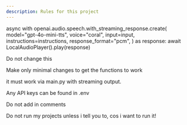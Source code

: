 ```yaml
---
description: Rules for this project
---
```


async with openai.audio.speech.with_streaming_response.create(
        model="gpt-4o-mini-tts",
        voice="coral",
        input=input,
        instructions=instructions,
        response_format="pcm",
    ) as response:
        await LocalAudioPlayer().play(response)

Do not change this

Make only minimal changes to get the functions to work

it must work via main.py with streaming output. 

Any API keys can be found in .env

Do not add in comments

Do not run my projects unless i tell you to, cos i want to run it! 